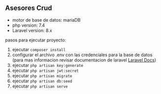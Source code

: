 ## Asesores Crud

- motor de base de datos: mariaDB
- php version: 7.4
- Laravel version: 8.x

pasos para ejecutar proyecto:

1. ejecutar ``composer install``
2. configurar el archivo .env con las credenciales para la base de datos (para mas informacion revisar documentacion de laravel [Laravel Docs](https://laravel.com/docs/8.x/))
3. ejecutar ``php artisan key:generate``
4. ejecutar ``php artisan jwt:secret``
5. ejecutar ``php artisan migrate``
6. ejecutar ``php artisan db:seed``
7. ejecutar ``php artisan serve``

